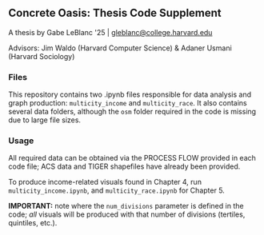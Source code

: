 ## Concrete Oasis: Thesis Code Supplement
A thesis by Gabe LeBlanc '25 | gleblanc@college.harvard.edu

Advisors: Jim Waldo (Harvard Computer Science) & Adaner Usmani (Harvard Sociology)

### Files

This repository contains two .ipynb files responsible for data analysis and graph production: ``multicity_income`` and ``multicity_race``. It also contains several data folders, although the ``osm`` folder required in the code is missing due to large file sizes.

### Usage

All required data can be obtained via the PROCESS FLOW provided in each code file; ACS data and TIGER shapefiles have already been provided. 

To produce income-related visuals found in Chapter 4, run ``multicity_income.ipynb``, and ``multicity_race.ipynb`` for Chapter 5. 

**IMPORTANT:** note where the ``num_divisions`` parameter is defined in the code; *all* visuals will be produced with that number of divisions (tertiles, quintiles, etc.). 
